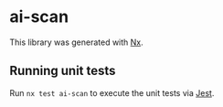 # ai-scan

This library was generated with [Nx](https://nx.dev).

## Running unit tests

Run `nx test ai-scan` to execute the unit tests via [Jest](https://jestjs.io).
